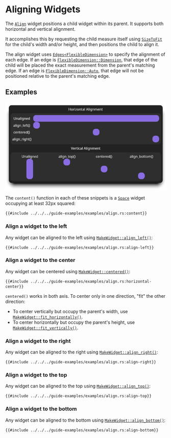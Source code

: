# Aligning Widgets

The [`Align`][align] widget positions a child widget within its parent. It
supports both horizontal and vertical alignment.

It accomplishes this by requesting the child measure itself using
[`SizeToFit`][sizetofit] for the child's width and/or height, and then positions
the child to align it.

The align widget uses [`Edges`][edges][`<FlexibleDimension>`][flexibledimension]
to specify the alignment of each edge. If an edge is
[`FlexibleDimension::Dimension`][flexexact], that edge of the child will be
placed the exact measurement from the parent's matching edge. If an edge is
[`FlexibleDimension::Auto`][flexauto], that edge will not be positioned relative
to the parent's matching edge.

## Examples

![Align widget example](../../examples/align.png)

The `content()` function in each of these snippets is a [`Space`][space] widget
occupying at least 32px squared:

```rust,no_run,no_playground
{{#include ../../../guide-examples/examples/align.rs:content}}
```

### Align a widget to the left

Any widget can be aligned to the left using
[`MakeWidget::align_left()`][align-left]:

```rust,no_run,no_playground
{{#include ../../../guide-examples/examples/align.rs:align-left}}
```

### Align a widget to the center

Any widget can be centered using
[`MakeWidget::centered()`][align-center]:

```rust,no_run,no_playground
{{#include ../../../guide-examples/examples/align.rs:horizontal-center}}
```

`centered()` works in both axis. To center only in one direction, "fit" the
other direction:

- To center vertically but occupy the parent's width, use
  [`MakeWidget::fit_horizontally()`][fit-vert].
- To center horizontally but occupy the parent's height, use
  [`MakeWidget::fit_vertically()`][fit-horiz].

### Align a widget to the right

Any widget can be aligned to the right using
[`MakeWidget::align_right()`][align-right]:

```rust,no_run,no_playground
{{#include ../../../guide-examples/examples/align.rs:align-right}}
```

### Align a widget to the top

Any widget can be aligned to the top using
[`MakeWidget::align_top()`][align-top]:

```rust,no_run,no_playground
{{#include ../../../guide-examples/examples/align.rs:align-top}}
```

### Align a widget to the bottom

Any widget can be aligned to the bottom using
[`MakeWidget::align_bottom()`][align-bottom]:

```rust,no_run,no_playground
{{#include ../../../guide-examples/examples/align.rs:align-bottom}}
```

[align]: <{{ docs }}/widgets/struct.Align.html>
[align-left]: <{{ docs }}/widget/trait.MakeWidget.html#method.align_left>
[align-center]: <{{ docs }}/widget/trait.MakeWidget.html#method.centered>
[align-right]: <{{ docs }}/widget/trait.MakeWidget.html#method.align_right>
[align-top]: <{{ docs }}/widget/trait.MakeWidget.html#method.align_top>
[align-bottom]: <{{ docs }}/widget/trait.MakeWidget.html#method.align_bottom>
[sizetofit]: <{{ docs }}/enum.ConstraintLimit.html#variant.SizeToFit>
[edges]: <{{ docs }}/styles/struct.Edges.html>
[flexibledimension]: <{{ docs }}/styles/enum.FlexibleDimension.html>
[flexexact]: <{{ docs }}/styles/enum.FlexibleDimension.html#variant.Dimension>
[flexauto]: <{{ docs }}/styles/enum.FlexibleDimension.html#variant.Auto>
[fit-vert]: <https://cushy.rs/main/docs/cushy/widget/trait.MakeWidget.html#method.fit_vertically>
[fit-horiz]: <https://cushy.rs/main/docs/cushy/widget/trait.MakeWidget.html#method.fit_horizontally>
[space]: ../utility/space.md
